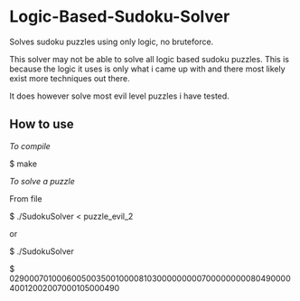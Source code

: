 # Logic-Based-Sudoku-Solver
Solves sudoku puzzles using only logic, no bruteforce. 

This solver may not be able to solve all logic based sudoku puzzles. This is because the logic it uses is only what i came up with and there most likely exist more techniques out there.

It does however solve most evil level puzzles i have tested.

## How to use
*To compile*

$ make

*To solve a puzzle*

From file

$ ./SudokuSolver < puzzle_evil_2

or

$ ./SudokuSolver

$ 029000701000600500350010000810300000000070000000008049000040012002007000105000490
